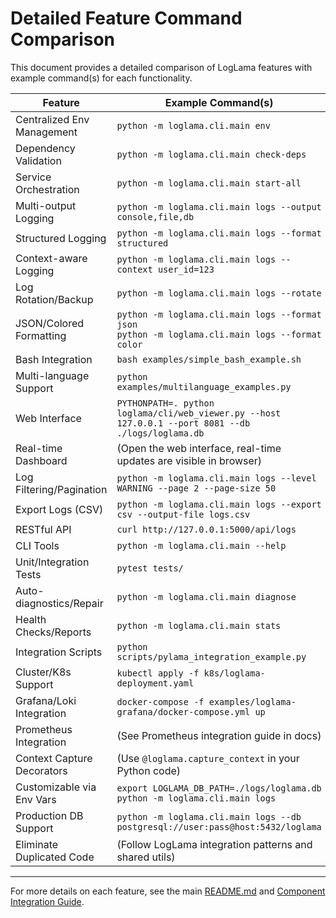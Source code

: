 # Detailed Feature Command Comparison

This document provides a detailed comparison of LogLama features with example command(s) for each functionality.

| Feature                     | Example Command(s)                                                                                       |
|-----------------------------|---------------------------------------------------------------------------------------------------------|
| Centralized Env Management  | `python -m loglama.cli.main env`                                                                         |
| Dependency Validation       | `python -m loglama.cli.main check-deps`                                                                  |
| Service Orchestration       | `python -m loglama.cli.main start-all`                                                                   |
| Multi-output Logging        | `python -m loglama.cli.main logs --output console,file,db`                                               |
| Structured Logging          | `python -m loglama.cli.main logs --format structured`                                                    |
| Context-aware Logging       | `python -m loglama.cli.main logs --context user_id=123`                                                  |
| Log Rotation/Backup         | `python -m loglama.cli.main logs --rotate`                                                               |
| JSON/Colored Formatting     | `python -m loglama.cli.main logs --format json`<br>`python -m loglama.cli.main logs --format color`       |
| Bash Integration            | `bash examples/simple_bash_example.sh`                                                                    |
| Multi-language Support      | `python examples/multilanguage_examples.py`                                                              |
| Web Interface               | `PYTHONPATH=. python loglama/cli/web_viewer.py --host 127.0.0.1 --port 8081 --db ./logs/loglama.db`      |
| Real-time Dashboard         | (Open the web interface, real-time updates are visible in browser)                                       |
| Log Filtering/Pagination    | `python -m loglama.cli.main logs --level WARNING --page 2 --page-size 50`                                |
| Export Logs (CSV)           | `python -m loglama.cli.main logs --export csv --output-file logs.csv`                                    |
| RESTful API                 | `curl http://127.0.0.1:5000/api/logs`                                                                   |
| CLI Tools                   | `python -m loglama.cli.main --help`                                                                     |
| Unit/Integration Tests      | `pytest tests/`                                                                                          |
| Auto-diagnostics/Repair     | `python -m loglama.cli.main diagnose`                                                                   |
| Health Checks/Reports       | `python -m loglama.cli.main stats`                                                                      |
| Integration Scripts         | `python scripts/pylama_integration_example.py`                                                                 |
| Cluster/K8s Support         | `kubectl apply -f k8s/loglama-deployment.yaml`                                                          |
| Grafana/Loki Integration    | `docker-compose -f examples/loglama-grafana/docker-compose.yml up`                                       |
| Prometheus Integration      | (See Prometheus integration guide in docs)                                                              |
| Context Capture Decorators  | (Use `@loglama.capture_context` in your Python code)                                                    |
| Customizable via Env Vars   | `export LOGLAMA_DB_PATH=./logs/loglama.db`<br>`python -m loglama.cli.main logs`                         |
| Production DB Support       | `python -m loglama.cli.main logs --db postgresql://user:pass@host:5432/loglama`                         |
| Eliminate Duplicated Code   | (Follow LogLama integration patterns and shared utils)                                                  |

---

For more details on each feature, see the main [README.md](README.md) and [Component Integration Guide](COMPONENT_INTEGRATION.md).
